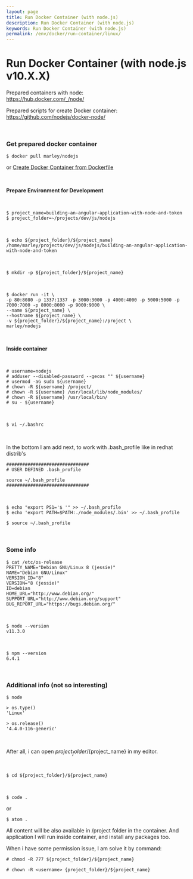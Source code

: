 ```yaml
---
layout: page
title: Run Docker Container (with node.js)
description: Run Docker Container (with node.js)
keywords: Run Docker Container (with node.js)
permalink: /env/docker/run-container/linux/
---
```


# Run Docker Container (with node.js v10.X.X)

Prepared containers with node:  
https://hub.docker.com/_/node/

Prepared scripts for create Docker container:  
https://github.com/nodejs/docker-node/

<!-- $ wget -O Dockerfile https://github.com/nodejs/docker-node/blob/master/7.4/Dockerfile?raw=true    -->

<br/>

### Get prepared docker container

    $ docker pull marley/nodejs

or <a href="/env/docker/run-container/linux/manually/">Create Docker Container from Dockerfile</a>

<br/>

**Prepare Environment for Development**

<br/>

    $ project_name=building-an-angular-application-with-node-and-token
    $ project_folder=~/projects/dev/js/nodejs

<br/>

    $ echo ${project_folder}/${project_name}
    /home/marley/projects/dev/js/nodejs/building-an-angular-application-with-node-and-token

<br/>

    $ mkdir -p ${project_folder}/${project_name}

<br/>

```shell
$ docker run -it \
-p 80:8080 -p 1337:1337 -p 3000:3000 -p 4000:4000 -p 5000:5000 -p 7000:7000 -p 8000:8000 -p 9000:9000 \
--name ${project_name} \
--hostname ${project_name} \
-v ${project_folder}/${project_name}:/project \
marley/nodejs
```

<!-- <br/>

If error

    request to https://registry.npmjs.org/express-messages failed, reason: Hostname/IP doesn't match certificate's altnames: "Host: registry.npmjs.org. is not in the cert's altnames: DNS:a.sni.fastly.net, DNS:a.sni.global-ssl.fastly.net"

<br/>

    $ dig www.npmjs.com @1.1.1.1

<br/>

```shell
$ docker run -it \
-p 80:8080 -p 1337:1337 -p 3000:3000 -p 4000:4000 -p 5000:5000 -p 7000:7000 -p 8000:8000 -p 9000:9000 \
--name ${project_name} \
--hostname ${project_name} \
--dns=1.1.1.1 \
--add-host www.npmjs.com:104.16.110.30 \
--add-host registry.npmjs.org:104.16.110.30 \
-v ${project_folder}/${project_name}:/project \
marley/nodejs
``` -->

<br/>

**Inside container**

<br/>

```shell
# username=nodejs
# adduser --disabled-password --gecos "" ${username}
# usermod -aG sudo ${username}
# chown -R ${username} /project/
# chown -R ${username} /usr/local/lib/node_modules/
# chown -R ${username} /usr/local/bin/
# su - ${username}
```

<br/>

    $ vi ~/.bashrc

<br/>

In the bottom I am add next, to work with .bash_profile like in redhat distrib's

```shell
###############################
# USER DEFINED .bash_profile

source ~/.bash_profile
###############################
```

<br/>

    $ echo "export PS1='$ '" >> ~/.bash_profile
    $ echo 'export PATH=$PATH:./node_modules/.bin' >> ~/.bash_profile

    $ source ~/.bash_profile

<br/>

### Some info

    $ cat /etc/os-release
    PRETTY_NAME="Debian GNU/Linux 8 (jessie)"
    NAME="Debian GNU/Linux"
    VERSION_ID="8"
    VERSION="8 (jessie)"
    ID=debian
    HOME_URL="http://www.debian.org/"
    SUPPORT_URL="http://www.debian.org/support"
    BUG_REPORT_URL="https://bugs.debian.org/"

<br/>

    $ node --version
    v11.3.0

<br/>

    $ npm --version
    6.4.1

<br/>

### Additional info (not so interesting)

    $ node

    > os.type()
    'Linux'

    > os.release()
    '4.4.0-116-generic'

<!--
remove old images
$ docker rmi $(docker images | grep '^<none>' | awk '{print $3}')
-->

<br/>

After all, i can open ${project_folder}/${project_name} in my editor.

<br/>

    $ cd ${project_folder}/${project_name}

<br/>

    $ code .

or

    $ atom .

All content will be also available in /project folder in the container.
And application I will run inside container, and install any packages too.

When i have some permission issue, I am solve it by command:

    # chmod -R 777 ${project_folder}/${project_name}

    # chown -R <username> {project_folder}/${project_name}
